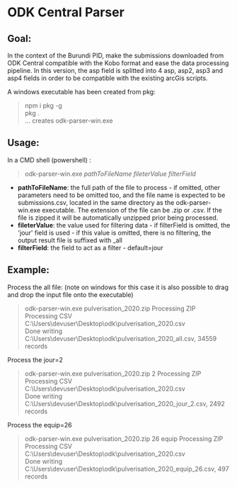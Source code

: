# ODK Central Parser

## Goal: 

In the context of the Burundi PID, make the submissions downloaded from ODK Central compatible with the Kobo format and ease the data processing pipeline. In this version, the asp field is splitted into 4 asp, asp2, asp3 and asp4 fields in order to be compatible with the existing arcGis scripts.

A windows executable has been created from pkg:

> npm i pkg -g  
> pkg .  
>  ... creates odk-parser-win.exe

## Usage: 
In a CMD shell (powershell) :
> odk-parser-win.exe *pathToFileName* *fileterValue* *filterField* 

* **pathToFileName**: the full path of the file to process - if omitted, other parameters need to be omitted too, and the file name is expected to be submissions.csv, located in the same directory as the odk-parser-win.exe executable. The extension of the file can be .zip or .csv. If the file is zipped it will be automatically unzipped prior being processed.
* **fileterValue**: the value used for filtering data - if filterField is omitted, the 'jour' field is used - if this value is omitted, there is no filtering, the output result file is suffixed with _all
* **filterField**: the field to act as a filter - default=jour

## Example: 
Process the all file: (note on windows for this case it is also possible to drag and drop the input file onto the executable) 
> odk-parser-win.exe pulverisation_2020.zip
> Processing ZIP  
> Processing CSV C:\Users\devuser\Desktop\odk\pulverisation_2020.csv  
> Done writing C:\Users\devuser\Desktop\odk\pulverisation_2020_all.csv, 34559 records

Process the jour=2  
> odk-parser-win.exe pulverisation_2020.zip 2
> Processing ZIP  
> Processing CSV C:\Users\devuser\Desktop\odk\pulverisation_2020.csv  
> Done writing C:\Users\devuser\Desktop\odk\pulverisation_2020_jour_2.csv, 2492 records  

Process the equip=26  
> odk-parser-win.exe pulverisation_2020.zip 26 equip
> Processing ZIP  
> Processing CSV C:\Users\devuser\Desktop\odk\pulverisation_2020.csv  
> Done writing C:\Users\devuser\Desktop\odk\pulverisation_2020_equip_26.csv, 497 records  
